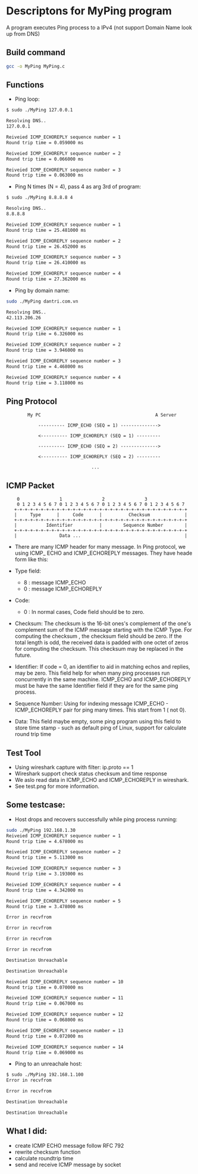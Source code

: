 # Descriptons for MyPing program
A program executes Ping process to a IPv4 (not support Domain Name look up from DNS)

## Build command
```bash
gcc -o MyPing MyPing.c
```

## Functions
- Ping loop: 
``` bash
$ sudo ./MyPing 127.0.0.1

Resolving DNS..
127.0.0.1

Reiveied ICMP_ECHOREPLY sequence number = 1
Round trip time = 0.059000 ms 

Reiveied ICMP_ECHOREPLY sequence number = 2
Round trip time = 0.066000 ms 

Reiveied ICMP_ECHOREPLY sequence number = 3
Round trip time = 0.063000 ms 
```

- Ping N times (N = 4), pass 4 as arg 3rd of program:
```bash
$ sudo ./MyPing 8.8.8.8 4

Resolving DNS..
8.8.8.8

Reiveied ICMP_ECHOREPLY sequence number = 1
Round trip time = 25.481000 ms 

Reiveied ICMP_ECHOREPLY sequence number = 2
Round trip time = 26.452000 ms 

Reiveied ICMP_ECHOREPLY sequence number = 3
Round trip time = 26.410000 ms 

Reiveied ICMP_ECHOREPLY sequence number = 4
Round trip time = 27.362000 ms 
```

- Ping by domain name:
```bash
sudo ./MyPing dantri.com.vn

Resolving DNS..
42.113.206.26

Reiveied ICMP_ECHOREPLY sequence number = 1
Round trip time = 6.326000 ms 

Reiveied ICMP_ECHOREPLY sequence number = 2
Round trip time = 3.946000 ms 

Reiveied ICMP_ECHOREPLY sequence number = 3
Round trip time = 4.468000 ms 

Reiveied ICMP_ECHOREPLY sequence number = 4
Round trip time = 3.118000 ms 
```

## Ping Protocol

```
        My PC                                           A Server

            ---------- ICMP_ECHO (SEQ = 1) -------------->

            <---------- ICMP_ECHOREPLY (SEQ = 1) ---------

            ---------- ICMP_ECHO (SEQ = 2) -------------->

            <---------- ICMP_ECHOREPLY (SEQ = 2) ---------

                                ...
```
## ICMP Packet

```
    0               1               2               3
    0 1 2 3 4 5 6 7 0 1 2 3 4 5 6 7 0 1 2 3 4 5 6 7 0 1 2 3 4 5 6 7
   +-+-+-+-+-+-+-+-+-+-+-+-+-+-+-+-+-+-+-+-+-+-+-+-+-+-+-+-+-+-+-+-+
   |     Type      |     Code      |          Checksum             |
   +-+-+-+-+-+-+-+-+-+-+-+-+-+-+-+-+-+-+-+-+-+-+-+-+-+-+-+-+-+-+-+-+
   |           Identifier          |        Sequence Number        |
   +-+-+-+-+-+-+-+-+-+-+-+-+-+-+-+-+-+-+-+-+-+-+-+-+-+-+-+-+-+-+-+-+
   |                Data ...                                       |
``` 

+ There are many ICMP header for many message. In Ping protocol, we using ICMP_ ECHO and ICMP_ECHOREPLY messages. They have heade form like this: 
+ Type field:
    + 8 : message ICMP_ECHO
    + 0 : message ICMP_ECHOREPLY
+ Code: 
    + 0 : In normal cases, Code field should be to zero.
+ Checksum: 
The checksum is the 16-bit ones's complement of the one's
complement sum of the ICMP message starting with the ICMP Type.
For computing the checksum , the checksum field should be zero.
If the total length is odd, the received data is padded with one
octet of zeros for computing the checksum.  This checksum may be
replaced in the future. 

+ Identifier: If code = 0, an identifier to aid in matching echos and replies,
may be zero. This field help for when many ping processes run concurrently in 
the same machine. ICMP_ECHO and ICMP_ECHOREPLY must be have the same 
Identifier field if they are for the same ping process.

+ Sequence Number:
Using for indexing message ICMP_ECHO - ICMP_ECHOREPLY pair for 
ping many times. This start from 1 ( not 0).

+ Data: This field maybe empty, some ping program using
this field to store time stamp - such as default ping 
of Linux, support for calculate round trip time

## Test Tool
- Using wireshark capture with filter: ip.proto == 1
- Wireshark support check status checksum and time response
- We aslo read data in ICMP_ECHO and ICMP_ECHOREPLY in wireshark.
- See test.png for more information.

## Some testcase: 
- Host drops and recovers successfully while ping process running:
```bash
sudo ./MyPing 192.168.1.30
Reiveied ICMP_ECHOREPLY sequence number = 1
Round trip time = 4.678000 ms 

Reiveied ICMP_ECHOREPLY sequence number = 2
Round trip time = 5.113000 ms 

Reiveied ICMP_ECHOREPLY sequence number = 3
Round trip time = 3.193000 ms 

Reiveied ICMP_ECHOREPLY sequence number = 4
Round trip time = 4.342000 ms 

Reiveied ICMP_ECHOREPLY sequence number = 5
Round trip time = 3.478000 ms 

Error in recvfrom

Error in recvfrom

Error in recvfrom

Error in recvfrom

Destination Unreachable

Destination Unreachable

Reiveied ICMP_ECHOREPLY sequence number = 10
Round trip time = 0.070000 ms 

Reiveied ICMP_ECHOREPLY sequence number = 11
Round trip time = 0.067000 ms 

Reiveied ICMP_ECHOREPLY sequence number = 12
Round trip time = 0.068000 ms 

Reiveied ICMP_ECHOREPLY sequence number = 13
Round trip time = 0.072000 ms 

Reiveied ICMP_ECHOREPLY sequence number = 14
Round trip time = 0.069000 ms 
```
- Ping to an unreachale host:
```bash
$ sudo ./MyPing 192.168.1.100
Error in recvfrom

Error in recvfrom

Destination Unreachable

Destination Unreachable
```

## What I did:
- create ICMP ECHO message follow RFC 792
- rewrite checksum function
- calculate roundtrip time
- send and receive ICMP message by socket
